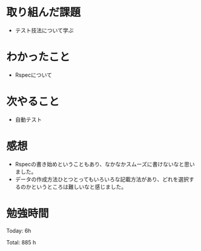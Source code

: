 # 取り組んだ課題
- テスト技法について学ぶ

# わかったこと
- Rspecについて

# 次やること
- 自動テスト

# 感想
- Rspecの書き始めということもあり、なかなかスムーズに書けないなと思いました。
- データの作成方法ひとつとってもいろいろな記載方法があり、どれを選択するのかというところは難しいなと感じました。


# 勉強時間
Today: 6h

Total: 885 h
